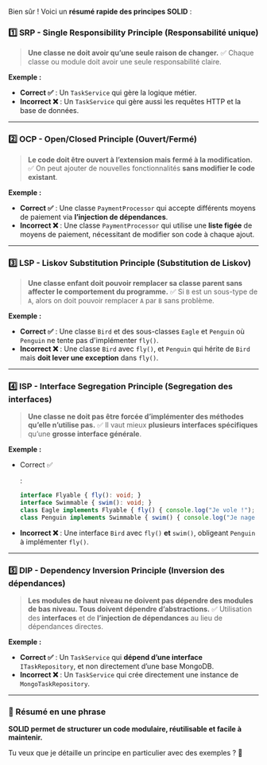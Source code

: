 Bien sûr ! Voici un **résumé rapide des principes SOLID** :

### **1️⃣ SRP - Single Responsibility Principle (Responsabilité unique)**

> **Une classe ne doit avoir qu’une seule raison de changer.**
>  ✅ Chaque classe ou module doit avoir une seule responsabilité claire.

**Exemple :**

- **Correct ✅** : Un `TaskService` qui gère la logique métier.
- **Incorrect ❌** : Un `TaskService` qui gère aussi les requêtes HTTP et la base de données.

------

### **2️⃣ OCP - Open/Closed Principle (Ouvert/Fermé)**

> **Le code doit être ouvert à l’extension mais fermé à la modification.**
>  ✅ On peut ajouter de nouvelles fonctionnalités **sans modifier le code existant**.

**Exemple :**

- **Correct ✅** : Une classe `PaymentProcessor` qui accepte différents moyens de paiement via **l’injection de dépendances**.
- **Incorrect ❌** : Une classe `PaymentProcessor` qui utilise une **liste figée** de moyens de paiement, nécessitant de modifier son code à chaque ajout.

------

### **3️⃣ LSP - Liskov Substitution Principle (Substitution de Liskov)**

> **Une classe enfant doit pouvoir remplacer sa classe parent sans affecter le comportement du programme.**
>  ✅ Si `B` est un sous-type de `A`, alors on doit pouvoir remplacer `A` par `B` sans problème.

**Exemple :**

- **Correct ✅** : Une classe `Bird` et des sous-classes `Eagle` et `Penguin` où `Penguin` ne tente pas d'implémenter `fly()`.
- **Incorrect ❌** : Une classe `Bird` avec `fly()`, et `Penguin` qui hérite de `Bird` mais **doit lever une exception** dans `fly()`.

------

### **4️⃣ ISP - Interface Segregation Principle (Segregation des interfaces)**

> **Une classe ne doit pas être forcée d’implémenter des méthodes qu’elle n’utilise pas.**
>  ✅ Il vaut mieux **plusieurs interfaces spécifiques** qu’une **grosse interface générale**.

**Exemple :**

- Correct ✅

   :

  ```ts
  interface Flyable { fly(): void; }
  interface Swimmable { swim(): void; }
  class Eagle implements Flyable { fly() { console.log("Je vole !"); } }
  class Penguin implements Swimmable { swim() { console.log("Je nage !"); } }
  ```

- **Incorrect ❌** : Une interface `Bird` avec `fly()` **et** `swim()`, obligeant `Penguin` à implémenter `fly()`.

------

### **5️⃣ DIP - Dependency Inversion Principle (Inversion des dépendances)**

> **Les modules de haut niveau ne doivent pas dépendre des modules de bas niveau. Tous doivent dépendre d’abstractions.**
>  ✅ Utilisation des **interfaces** et de **l’injection de dépendances** au lieu de dépendances directes.

**Exemple :**

- **Correct ✅** : Un `TaskService` qui **dépend d’une interface** `ITaskRepository`, et non directement d’une base MongoDB.
- **Incorrect ❌** : Un `TaskService` qui crée directement une instance de `MongoTaskRepository`.

------

### **🔹 Résumé en une phrase**

**SOLID permet de structurer un code modulaire, réutilisable et facile à maintenir.**

Tu veux que je détaille un principe en particulier avec des exemples ? 🚀